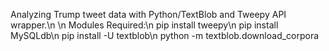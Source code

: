 Analyzing Trump tweet data with Python/TextBlob and Tweepy API wrapper.\n
\n
Modules Required:\n
pip install tweepy\n
pip install MySQLdb\n
pip install -U textblob\n
python -m textblob.download_corpora
